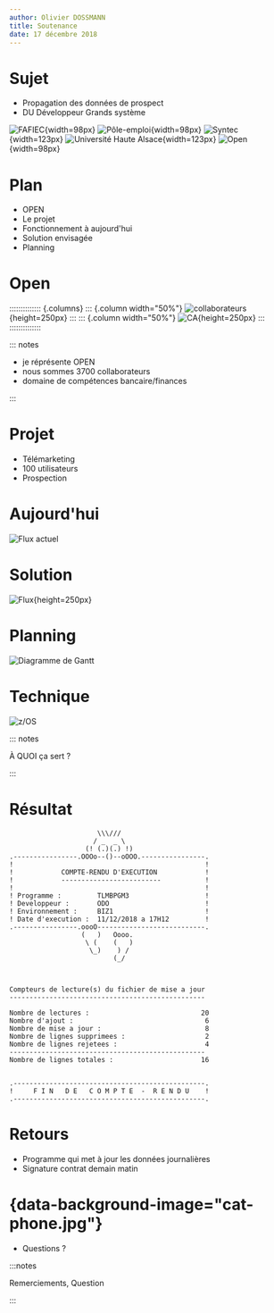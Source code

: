 ```yaml
---
author: Olivier DOSSMANN
title: Soutenance
date: 17 décembre 2018
---
```

# Sujet
* Propagation des données de prospect
* DU Développeur Grands système

![FAFIEC](logo-fafiec.jpg){width=98px}
![Pôle-emploi](logo-pole-emploi.jpg){width=98px}
![Syntec](logo-syntec.jpg){width=123px}
![Université Haute Alsace](logo-universite-haute-alsace.png){width=123px}
![Open](logo-open.png){width=98px}

# Plan
* OPEN
* Le projet
* Fonctionnement à aujourd'hui
* Solution envisagée
* Planning

# Open

:::::::::::::: {.columns}
::: {.column width="50%"}
![collaborateurs](3775.png){height=250px}
:::
::: {.column width="50%"}
![CA](CA.png){height=250px}
:::
::::::::::::::

::: notes

- je réprésente OPEN
- nous sommes 3700 collaborateurs
- domaine de compétences bancaire/finances

:::

# Projet
* Télémarketing
* 100 utilisateurs
* Prospection

# Aujourd'hui

![Flux actuel](aujourdhui.png)

# Solution

![Flux](flux.png){height=250px}

# Planning

![Diagramme de Gantt](gantt.png)

# Technique

![z/OS](zos.png)

::: notes

À QUOI ça sert ?

:::

# Résultat

```
                      \\\///
                     / _  _ \
                   (! (.)(.) !)
.----------------.OOOo--()--oOOO.----------------.
!                                                !
!            COMPTE-RENDU D'EXECUTION            !
!            -------------------------           !
!                                                !
! Programme :         TLMBPGM3                   !
! Developpeur :       ODO                        !
! Environnement :     BIZ1                       !
! Date d'execution :  11/12/2018 a 17H12         !
.----------------.oooO---------------------------.
                  (   )   Oooo.
                   \ (    (   )
                    \_)    ) /
                          (_/



Compteurs de lecture(s) du fichier de mise a jour
-------------------------------------------------

Nombre de lectures :                            20
Nombre d'ajout :                                 6
Nombre de mise a jour :                          8
Nombre de lignes supprimees :                    2
Nombre de lignes rejetees :                      4
-------------------------------------------------
Nombre de lignes totales :                      16


.------------------------------------------------.
!     F I N   D E   C O M P T E  -  R E N D U    !
.------------------------------------------------.
```

# Retours
* Programme qui met à jour les données journalières
* Signature contrat demain matin

# {data-background-image="cat-phone.jpg"}

* Questions ?

:::notes

Remerciements, Question

:::
